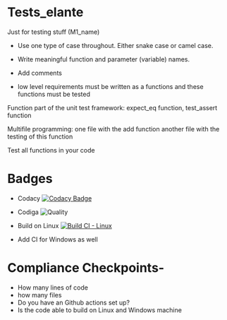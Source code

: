 # Tests_elante
Just for testing stuff (M1_name)

* Use one type of case throughout. Either snake case or camel case.
* Write meaningful function and parameter (variable) names.
* Add comments

* low level requirements must be written as a functions and these functions must be tested



Function part of the unit test framework: expect_eq function, test_assert function


Multifile programming:
    one file with the add function
    another file with the testing of this function


Test all functions in your code

# Badges
* Codacy
[![Codacy Badge](https://app.codacy.com/project/badge/Grade/555f39ee2836480b8a4c980c423f798f)](https://www.codacy.com/gh/s-rithu020/Tests_elante/dashboard?utm_source=github.com&amp;utm_medium=referral&amp;utm_content=s-rithu020/Tests_elante&amp;utm_campaign=Badge_Grade)

*  Codiga
![Quality](https://api.codiga.io/project/32123/score/svg)

* Build on Linux
[![Build CI - Linux](https://github.com/s-rithu020/Tests_elante/actions/workflows/c-cpp.yml/badge.svg)](https://github.com/s-rithu020/Tests_elante/actions/workflows/c-cpp.yml)

* Add CI for Windows as well


# Compliance Checkpoints- 
* How many lines of code
* how many files
* Do you have an Github actions set up?
* Is the code able to build on Linux and Windows machine
